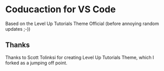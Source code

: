 # Coducaction for VS Code

Based on the Level Up Tutorials Theme Official (before annoying random updates ;-))

## Thanks

Thanks to Scott Tolinksi for creating Level Up Tutorials Theme, which I forked as a jumping off point.